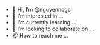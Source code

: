 - 👋 Hi, I’m @nguyennogc
- 👀 I’m interested in ...
- 🌱 I’m currently learning ...
- 💞️ I’m looking to collaborate on ...
- 📫 How to reach me ...

<!---
nguyennogc/nguyennogc is a ✨ special ✨ repository because its `README.md` (this file) appears on your GitHub profile.
You can click the Preview link to take a look at your changes.
--->
